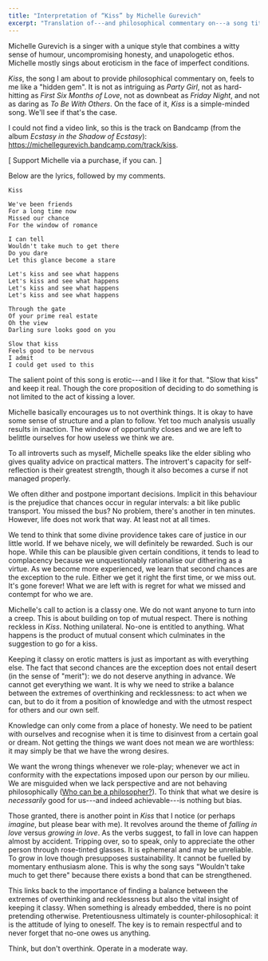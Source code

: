 ```yaml
---
title: "Interpretation of “Kiss” by Michelle Gurevich"
excerpt: "Translation of---and philosophical commentary on---a song titled 'Kiss' by Michelle Gurevich."
---
```


Michelle Gurevich is a singer with a unique style that combines a witty
sense of humour, uncompromising honesty, and unapologetic ethos.
Michelle mostly sings about eroticism in the face of imperfect
conditions.

_Kiss_, the song I am about to provide philosophical commentary on,
feels to me like a "hidden gem".  It is not as intriguing as _Party
Girl_, not as hard-hitting as _First Six Months of Love_, not as
downbeat as _Friday Night_, and not as daring as _To Be With Others_.
On the face of it, _Kiss_ is a simple-minded song.  We'll see if that's
the case.

I could not find a video link, so this is the track on Bandcamp (from
the album _Ecstasy in the Shadow of Ecstasy_):
<https://michellegurevich.bandcamp.com/track/kiss>.

[ Support Michelle via a purchase, if you can. ]

Below are the lyrics, followed by my comments.

```
Kiss

We've been friends
For a long time now
Missed our chance
For the window of romance

I can tell
Wouldn't take much to get there
Do you dare
Let this glance become a stare

Let's kiss and see what happens
Let's kiss and see what happens
Let's kiss and see what happens
Let's kiss and see what happens

Through the gate
Of your prime real estate
Oh the view
Darling sure looks good on you

Slow that kiss
Feels good to be nervous
I admit
I could get used to this
```

The salient point of this song is erotic---and I like it for that.
"Slow that kiss" and keep it real.  Though the core proposition of
deciding to do something is not limited to the act of kissing a lover.

Michelle basically encourages us to not overthink things.  It is okay to
have some sense of structure and a plan to follow.  Yet too much
analysis usually results in inaction.  The window of opportunity closes
and we are left to belittle ourselves for how useless we think we are.

To all introverts such as myself, Michelle speaks like the elder sibling
who gives quality advice on practical matters.  The introvert's capacity
for self-reflection is their greatest strength, though it also becomes a
curse if not managed properly.

We often dither and postpone important decisions.  Implicit in this
behaviour is the prejudice that chances occur in regular intervals: a
bit like public transport.  You missed the bus?  No problem, there's
another in ten minutes.  However, life does not work that way.  At least
not at all times.

We tend to think that some divine providence takes care of justice in
our little world.  If we behave nicely, we will definitely be rewarded.
Such is our hope.  While this can be plausible given certain conditions,
it tends to lead to complacency because we unquestionably rationalise
our dithering as a virtue.  As we become more experienced, we learn that
second chances are the exception to the rule.  Either we get it right
the first time, or we miss out.  It's gone forever!  What we are left
with is regret for what we missed and contempt for who we are.

Michelle's call to action is a classy one.  We do not want anyone to
turn into a creep.  This is about building on top of mutual respect.
There is nothing reckless in _Kiss_.  Nothing unilateral.  No-one is
entitled to anything.  What happens is the product of mutual consent
which culminates in the suggestion to go for a kiss.

Keeping it classy on erotic matters is just as important as with
everything else.  The fact that second chances are the exception does
not entail desert (in the sense of "merit"): we do not deserve anything
in advance.  We cannot get everything we want.  It is why we need to
strike a balance between the extremes of overthinking and recklessness:
to act when we can, but to do it from a position of knowledge and with
the utmost respect for others and our own self.

Knowledge can only come from a place of honesty.  We need to be patient
with ourselves and recognise when it is time to disinvest from a certain
goal or dream.  Not getting the things we want does not mean we are
worthless: it may simply be that we have the wrong desires.

We want the wrong things whenever we role-play; whenever we act in
conformity with the expectations imposed upon our person by our milieu.
We are misguided when we lack perspective and are not behaving
philosophically ([Who can be a
philosopher?](https://protesilaos.com/commentary/2022-07-15-who-can-be-philosopher/)).
To think that what we desire is _necessarily_ good for us---and indeed
achievable---is nothing but bias.

Those granted, there is another point in _Kiss_ that I notice (or
perhaps _imagine_, but please bear with me).  It revolves around the
theme of _falling in love_ versus _growing in love_.  As the verbs
suggest, to fall in love can happen almost by accident.  Tripping over,
so to speak, only to appreciate the other person through rose-tinted
glasses.  It is ephemeral and may be unreliable.  To grow in love though
presupposes sustainability.  It cannot be fuelled by momentary
enthusiasm alone.  This is why the song says "Wouldn't take much to get
there" because there exists a bond that can be strengthened.

This links back to the importance of finding a balance between the
extremes of overthinking and recklessness but also the vital insight of
keeping it classy.  When something is already embedded, there is no
point pretending otherwise.  Pretentiousness ultimately is
counter-philosophical: it is the attitude of lying to oneself.  The key
is to remain respectful and to never forget that no-one owes us
anything.

Think, but don't overthink.  Operate in a moderate way.
